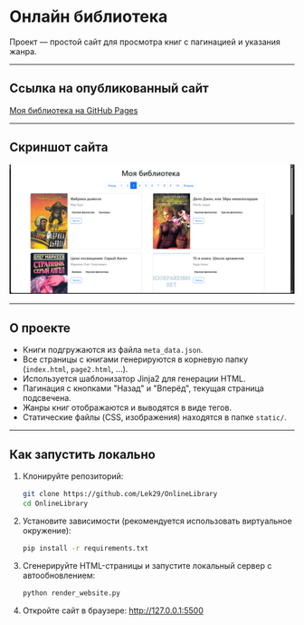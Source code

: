 # Онлайн библиотека

Проект — простой сайт для просмотра книг с пагинацией и указания жанра.

---

## Ссылка на опубликованный сайт

[Моя библиотека на GitHub Pages](https://lek29.github.io/OnlineLibrary/page3.html)

---

## Скриншот сайта

![Главная страница](screenshot.png)

---
## О проекте

- Книги подгружаются из файла `meta_data.json`.
- Все страницы с книгами генерируются в корневую папку (`index.html`, `page2.html`, …).
- Используется шаблонизатор Jinja2 для генерации HTML.
- Пагинация с кнопками "Назад" и "Вперёд", текущая страница подсвечена.
- Жанры книг отображаются и выводятся в виде тегов.
- Статические файлы (CSS, изображения) находятся в папке `static/`.

---

## Как запустить локально

1. Клонируйте репозиторий:
   ```bash
   git clone https://github.com/Lek29/OnlineLibrary
   cd OnlineLibrary
   ```
   
2. Установите зависимости (рекомендуется использовать виртуальное окружение):

   ```bash
   pip install -r requirements.txt
   ```

3. Сгенерируйте HTML-страницы и запустите локальный сервер с автообновлением:

   ```bash
   python render_website.py
   ```
4. Откройте сайт в браузере:
  http://127.0.0.1:5500


